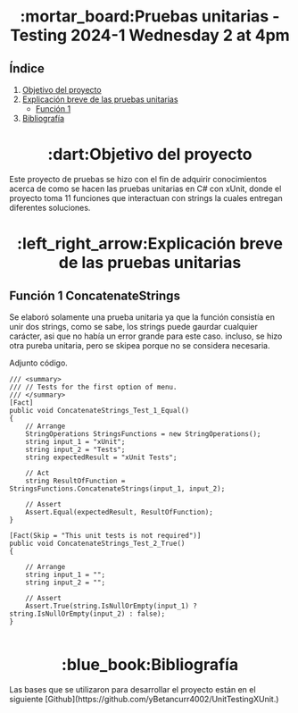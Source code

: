 <h1 align="center"> :mortar_board:Pruebas unitarias - Testing 2024-1 Wednesday 2 at 4pm </h1>

## Índice
1. [Objetivo del proyecto](#Objetivo-del-proyecto)
2. [Explicación breve de las pruebas unitarias](#Explicación-breve-de-las-pruebas-unitarias)
   - [Función 1](##Función-1-ConcatenateStrings)
4. [Bibliografía](#Bibliografía)

<h1 align="center"> :dart:Objetivo del proyecto </h1>

Este proyecto de pruebas se hizo con el fin de adquirir conocimientos acerca de como se hacen las pruebas unitarias en C# con xUnit, donde el proyecto toma 11 funciones que interactuan con strings la cuales entregan diferentes soluciones.

<h1 align="center">:left_right_arrow:Explicación breve de las pruebas unitarias</h1>

## Función 1 ConcatenateStrings

Se elaboró solamente una prueba unitaria ya que la función consistía en unir dos strings, como se sabe, los strings puede gaurdar cualquier carácter, asi que no había un error grande para este caso.
incluso, se hizo otra pureba unitaria, pero se skipea porque no se considera necesaria.

Adjunto código.

```csharp,
/// <summary>
/// // Tests for the first option of menu.
/// </summary>
[Fact]
public void ConcatenateStrings_Test_1_Equal()
{
    // Arrange
    StringOperations StringsFunctions = new StringOperations();
    string input_1 = "xUnit";
    string input_2 = "Tests";
    string expectedResult = "xUnit Tests";

    // Act
    string ResultOfFunction = StringsFunctions.ConcatenateStrings(input_1, input_2);

    // Assert
    Assert.Equal(expectedResult, ResultOfFunction);
}

[Fact(Skip = "This unit tests is not required")]
public void ConcatenateStrings_Test_2_True()
{

    // Arrange
    string input_1 = "";
    string input_2 = "";

    // Assert
    Assert.True(string.IsNullOrEmpty(input_1) ? string.IsNullOrEmpty(input_2) : false);
}


```



<h1 align="center">:blue_book:Bibliografía</h1>
Las bases que se utilizaron para desarrollar el proyecto están en el siguiente [Github](https://github.com/yBetancurr4002/UnitTestingXUnit.)

